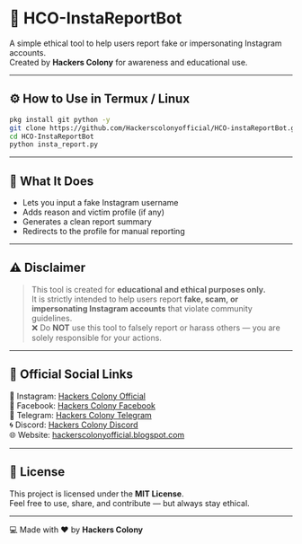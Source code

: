 # 🤖 HCO-InstaReportBot

A simple ethical tool to help users report fake or impersonating Instagram accounts.  
Created by **Hackers Colony** for awareness and educational use.

---

## ⚙️ How to Use in Termux / Linux

```bash
pkg install git python -y
git clone https://github.com/Hackerscolonyofficial/HCO-instaReportBot.git
cd HCO-InstaReportBot
python insta_report.py
```

---

## 🧠 What It Does

- Lets you input a fake Instagram username  
- Adds reason and victim profile (if any)  
- Generates a clean report summary  
- Redirects to the profile for manual reporting

---

## ⚠️ Disclaimer

> This tool is created for **educational and ethical purposes only.**  
> It is strictly intended to help users report **fake, scam, or impersonating Instagram accounts** that violate community guidelines.  
> ❌ Do **NOT** use this tool to falsely report or harass others — you are solely responsible for your actions.

---

## 🔗 Official Social Links

📸 Instagram: [Hackers Colony Official](https://www.instagram.com/hackers_colony_official)  
📘 Facebook: [Hackers Colony Facebook](https://www.facebook.com/share/1AY25it2Em/)  
💬 Telegram: [Hackers Colony Telegram](https://t.me/hackersColony)  
🌀 Discord: [Hackers Colony Discord](https://discord.gg/Xpq9nCGD)  
🌐 Website: [hackerscolonyofficial.blogspot.com](https://hackerscolonyofficial.blogspot.com/?m=1)

---

## 📜 License

This project is licensed under the **MIT License**.  
Feel free to use, share, and contribute — but always stay ethical.

---

💻 Made with ❤️ by **Hackers Colony**
